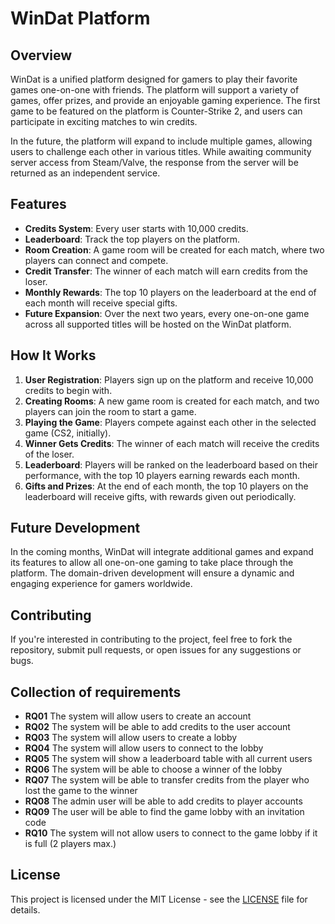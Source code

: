# WinDat Platform

## Overview
WinDat is a unified platform designed for gamers to play their favorite games one-on-one with friends. The platform will support a variety of games, offer prizes, and provide an enjoyable gaming experience. The first game to be featured on the platform is Counter-Strike 2, and users can participate in exciting matches to win credits.

In the future, the platform will expand to include multiple games, allowing users to challenge each other in various titles. While awaiting community server access from Steam/Valve, the response from the server will be returned as an independent service.

## Features
- **Credits System**: Every user starts with 10,000 credits.
- **Leaderboard**: Track the top players on the platform.
- **Room Creation**: A game room will be created for each match, where two players can connect and compete.
- **Credit Transfer**: The winner of each match will earn credits from the loser.
- **Monthly Rewards**: The top 10 players on the leaderboard at the end of each month will receive special gifts.
- **Future Expansion**: Over the next two years, every one-on-one game across all supported titles will be hosted on the WinDat platform.

## How It Works
1. **User Registration**: Players sign up on the platform and receive 10,000 credits to begin with.
2. **Creating Rooms**: A new game room is created for each match, and two players can join the room to start a game.
3. **Playing the Game**: Players compete against each other in the selected game (CS2, initially). 
4. **Winner Gets Credits**: The winner of each match will receive the credits of the loser.
5. **Leaderboard**: Players will be ranked on the leaderboard based on their performance, with the top 10 players earning rewards each month.
6. **Gifts and Prizes**: At the end of each month, the top 10 players on the leaderboard will receive gifts, with rewards given out periodically.

## Future Development
In the coming months, WinDat will integrate additional games and expand its features to allow all one-on-one gaming to take place through the platform. The domain-driven development will ensure a dynamic and engaging experience for gamers worldwide.

## Contributing
If you're interested in contributing to the project, feel free to fork the repository, submit pull requests, or open issues for any suggestions or bugs.

## Collection of requirements
- **RQ01** The system will allow users to create an account  
- **RQ02** The system will be able to add credits to the user account  
- **RQ03** The system will allow users to create a lobby  
- **RQ04** The system will allow users to connect to the lobby  
- **RQ05** The system will show a leaderboard table with all current users  
- **RQ06** The system will be able to choose a winner of the lobby  
- **RQ07** The system will be able to transfer credits from the player who lost the game to the winner  
- **RQ08** The admin user will be able to add credits to player accounts  
- **RQ09** The user will be able to find the game lobby with an invitation code  
- **RQ10** The system will not allow users to connect to the game lobby if it is full (2 players max.)  

## License
This project is licensed under the MIT License - see the [LICENSE](LICENSE) file for details.
